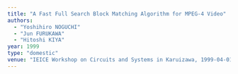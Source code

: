 ```yaml
---
title: "A Fast Full Search Block Matching Algorithm for MPEG-4 Video"
authors:
  - "Yoshihiro NOGUCHI"
  - "Jun FURUKAWA"
  - "Hitoshi KIYA"
year: 1999
type: "domestic"
venue: "IEICE Workshop on Circuits and Systems in Karuizawa, 1999-04-01."
---
```

